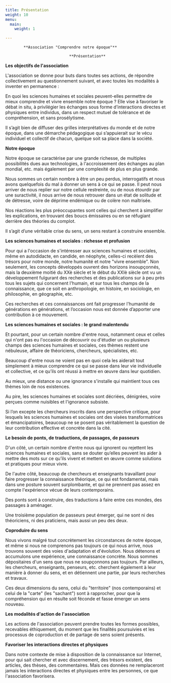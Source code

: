 ```yaml
---
title: Présentation
weight: 10
menu:
  main:
    weight: 1

---
```

            **Association "Comprendre notre époque"**

                                **Présentation**

**Les objectifs de l'association**

L'association se donne pour buts dans toutes ses actions, de répondre collectivement au questionnement suivant, et avec toutes les modalités à inventer en permanence :

En quoi les sciences humaines et sociales peuvent-elles permettre de mieux comprendre et vivre ensemble notre époque ? Elle vise à favoriser le débat in situ, à privilégier les échanges sous forme d’interactions directes et physiques entre individus, dans un respect mutuel de tolérance et de compréhension, et sans prosélytisme.

Il s’agit bien de diffuser des grilles interprétatives du monde et de notre époque, dans une démarche pédagogique qui s’appuierait sur le vécu individuel et collectif de chacun, quelque soit sa place dans la société.

**Notre époque**

Notre époque se caractérise par une grande richesse, de multiples possibilités dues aux technologies, à l'accroissement des échanges au plan mondial, etc. mais également par une complexité de plus en plus grande.

Nous sommes un certain nombre à être un peu perdus, interrogatifs et nous avons quelquefois du mal à donner un sens à ce qui se passe. Il peut nous arriver de nous replier sur notre cellule restreinte, ou de nous étourdir par une suractivité, il nous arrive de nous retrouver dans un état de solitude et de détresse, voire de déprime endémique ou de colère non maîtrisée.

Nos réactions les plus préoccupantes sont celles qui cherchent à simplifier les explications, en trouvant des boucs émissaires ou en se réfugiant derrière des théories du complot.

Il s’agit d’une véritable crise du sens, un sens restant à construire ensemble.

**Les sciences humaines et sociales : richesse et profusion**

Pour qui a l'occasion de s'intéresser aux sciences humaines et sociales, même en autodidacte, en candide, en néophyte, celles-ci recèlent des trésors pour notre monde, notre humanité et notre "vivre ensemble". Non seulement, les concepts développés ouvrent des horizons insoupçonnés, mais la deuxième moitié du XXè siècle et le début du XXIè siècle ont vu un développement fulgurant des recherches et des publications sur à peu près tous les sujets qui concernent l'humain, et sur tous les champs de la connaissance, que ce soit en anthropologie, en histoire, en sociologie, en philosophie, en géographie, etc.

Ces recherches et ces connaissances ont fait progresser l'humanité de générations en générations, et l’occasion nous est donnée d’apporter une contribution à ce mouvement.

**Les sciences humaines et sociales : le grand malentendu**

Et pourtant, pour un certain nombre d'entre nous, notamment ceux et celles qui n'ont pas eu l'occasion de découvrir ou d'étudier un ou plusieurs champs des sciences humaines et sociales, ces thèmes restent une nébuleuse, affaire de théoriciens, chercheurs, spécialistes, etc.

Beaucoup d'entre nous ne voient pas en quoi cela les aiderait tout simplement à mieux comprendre ce qui se passe dans leur vie individuelle et collective, et ce qu’ils ont réussi à mettre en œuvre dans leur quotidien.

Au mieux, une distance ou une ignorance s'installe qui maintient tous ces thèmes loin de nos existences.

Au pire, les sciences humaines et sociales sont décriées, dénigrées, voire perçues comme nuisibles et l'ignorance subsiste.

Si l’on excepte les chercheurs inscrits dans une perspective critique, pour lesquels les sciences humaines et sociales ont des visées transformatrices et émancipatoires, beaucoup ne se posent pas véritablement la question de leur contribution effective et concrète dans la cité.

**Le besoin de ponts, de traductions, de passages, de passeurs**

D'un côté, un certain nombre d'entre nous qui ignorent ou rejettent les sciences humaines et sociales, sans se douter qu’elles peuvent les aider à mettre des mots sur ce qu’ils vivent et mettent en œuvre comme solutions et pratiques pour mieux vivre.

De l'autre côté, beaucoup de chercheurs et enseignants travaillant pour faire progresser la connaissance théorique, ce qui est fondamental, mais dans une posture souvent surplombante, et qui ne prennent pas assez en compte l'expérience vécue de leurs contemporains.

Des ponts sont à construire, des traductions à faire entre ces mondes, des passages à aménager.

Une troisième population de passeurs peut émerger, qui ne sont ni des théoriciens, ni des praticiens, mais aussi un peu des deux.

**Coproduire du sens**

Nous vivons malgré tout concrètement les circonstances de notre époque, et même si nous ne comprenons pas toujours ce qui nous arrive, nous trouvons souvent des voies d'adaptation et d'évolution. Nous détenons et accumulons une expérience, une connaissance concrète. Nous sommes dépositaires d'un sens que nous ne soupçonnons pas toujours. Par ailleurs, les chercheurs, enseignants, penseurs, etc. cherchent également à leur manière à donner du sens, et en détiennent une partie, par leurs recherches et travaux.

Ces deux dimensions du sens, celui du "territoire" (nos contemporains) et celui de la "carte" (les "sachant") sont à rapprocher, pour que la compréhension qui en résulte soit féconde et fasse émerger un sens nouveau.

**Les modalités d'action de l'association**

Les actions de l'association peuvent prendre toutes les formes possibles, recevables éthiquement, du moment que les finalités poursuivies et les processus de coproduction et de partage de sens soient présents.

**Favoriser les interactions directes et physiques**

Dans notre contexte de mise à disposition de la connaissance sur Internet, pour qui sait chercher et avec discernement, des trésors existent, des articles, des thèses, des commentaires. Mais ces données ne remplaceront jamais les interactions directes et physiques entre les personnes, ce que l'association favorisera.